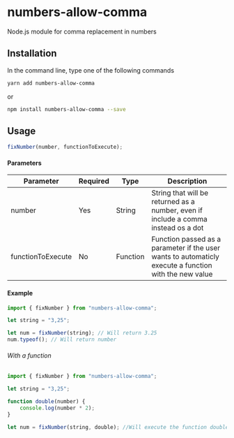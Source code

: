 # numbers-allow-comma

Node.js module for comma replacement in numbers

## Installation

In the command line, type one of the following commands

```bash
yarn add numbers-allow-comma
```

or

```bash
npm install numbers-allow-comma --save
```

## Usage

```javascript
fixNumber(number, functionToExecute);
```

#### Parameters

| Parameter         | Required | Type     | Description                                                                                           |
| ----------------- | -------- | -------- | ----------------------------------------------------------------------------------------------------- |
| number            | Yes      | String   | String that will be returned as a number, even if include a comma instead os a dot                    |
| functionToExecute | No       | Function | Function passed as a parameter if the user wants to automaticly execute a function with the new value |

#### Example

```javascript
import { fixNumber } from "numbers-allow-comma";

let string = "3,25";

let num = fixNumber(string); // Will return 3.25
num.typeof(); // Will return number
```

###### With a function

```javascript
import { fixNumber } from "numbers-allow-comma";

let string = "3,25";

function double(number) {
	console.log(number * 2);
}

let num = fixNumber(string, double); //Will execute the function double() with the new value, and will also return 3.25 to the variable num
```
